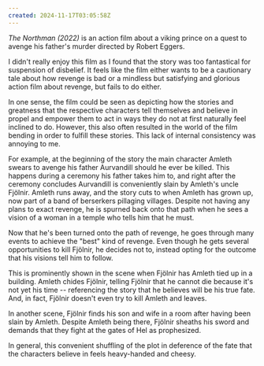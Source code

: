 ```yaml
---
created: 2024-11-17T03:05:58Z
---
```


_The Northman (2022)_ is an action film about a viking prince on a quest to avenge his father's murder directed by Robert Eggers.

I didn't really enjoy this film as I found that the story was too fantastical for suspension of disbelief. It feels like the film either wants to be a cautionary tale about how revenge is bad or a mindless but satisfying and glorious action film about revenge, but fails to do either.

In one sense, the film could be seen as depicting how the stories and greatness that the respective characters tell themselves and believe in propel and empower them to act in ways they do not at first naturally feel inclined to do. However, this also often resulted in the world of the film bending in order to fulfill these stories. This lack of internal consistency was annoying to me.

For example, at the beginning of the story the main character Amleth swears to avenge his father Aurvandill should he ever be killed. This happens during a ceremony his father takes him to, and right after the ceremony concludes Aurvandill is conveniently slain by Amleth's uncle Fjölnir. Amleth runs away, and the story cuts to when Amleth has grown up, now part of a band of berserkers pillaging villages. Despite not having any plans to exact revenge, he is spurned back onto that path when he sees a vision of a woman in a temple who tells him that he must.

Now that he's been turned onto the path of revenge, he goes through many events to achieve the "best" kind of revenge. Even though he gets several opportunities to kill Fjölnir, he decides not to, instead opting for the outcome that his visions tell him to follow.

This is prominently shown in the scene when Fjölnir has Amleth tied up in a building. Amleth chides Fjölnir, telling Fjölnir that he cannot die because it's not yet his time -- referencing the story that he believes will be his true fate. And, in fact, Fjölnir doesn't even try to kill Amleth and leaves.

In another scene, Fjölnir finds his son and wife in a room after having been slain by Amleth. Despite Amleth being there, Fjölnir sheaths his sword and demands that they fight at the gates of Hel as prophesized.

In general, this convenient shuffling of the plot in deference of the fate that the characters believe in feels heavy-handed and cheesy.